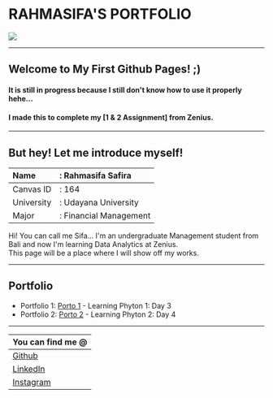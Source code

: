# **RAHMASIFA'S PORTFOLIO**
![](https://media.licdn.com/dms/image/C4E03AQHWExZFWifl8w/profile-displayphoto-shrink_400_400/0/1656392452782?e=1684972800&v=beta&t=44AXq8lQRq3ZPEk6d3SpcsM3QEUTJE43RPmFPnPip7E)

------------

## Welcome to My First Github Pages! ;)
#### It is still in progress because I still don't know how to use it properly hehe...
#### I made this to complete my [1 & 2 Assignment] from Zenius.

------------

## But hey! Let me introduce myself!

| Name   |  : Rahmasifa Safira  |
| :------------ | :------------ |
| Canvas ID   |  : 164 |
| University  |  : Udayana University |
|  Major |  : Financial Management  |

Hi! You can call me Sifa...
I'm an undergraduate Management student from Bali and now I'm learning Data Analytics at Zenius.  
This page will be a place where I will show off my works.

------------

## Portfolio
- Portfolio 1: [Porto 1](https://github.com/rahmasifas/day3_test) - Learning Phyton 1: Day 3
- Portfolio 2: [Porto 2](https://github.com/rahmasifas/phyton_2) - Learning Phyton 2: Day 4

------------

|  You can find me @ |
| ------------ |
| [Github][https://github.com/rahmasifas]  |
| [LinkedIn][https://www.linkedin.com/in/rahmasifa/]  |
| [Instagram][http://instagram.com/rahmasifas] |


[https://github.com/rahmasifas]: https://github.com/rahmasifas
[https://www.linkedin.com/in/rahmasifa/]: https://www.linkedin.com/in/rahmasifa/
[http://instagram.com/rahmasifas]: http://instagram.com/rahmasifas
